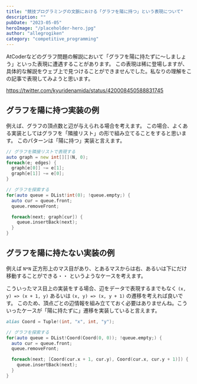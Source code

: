 ```yaml
---
title: "競技プログラミングの文脈における「グラフを陽に持つ」という表現について"
description: ""
pubDate: "2023-05-05"
heroImage: "/placeholder-hero.jpg"
author: "allegrogiken"
category: "competitive_programming"
---
```


AtCoderなどのグラフ問題の解説において「グラフを陽に持たずに〜しましょう」といった表現に遭遇することがあります。
この表現は稀に登場しますが、具体的な解説をウェブ上で見つけることができませんでした。私なりの理解をこの記事で表現してみようと思います。

https://twitter.com/kyuridenamida/status/420008450588831745

## グラフを陽に持つ実装の例

例えば、グラフの頂点数と辺が与えられる場合を考えます。
この場合、よくある実装としてはグラフを「隣接リスト」の形で組み立てることをすると思います。
このパターンは「陽に持つ」実装と言えます。

```D:grid.d
// グラフを隣接リストで表現する
auto graph = new int[][](N, 0);
foreach(e; edges) {
  graph[e[0]] ~= e[1];
  graph[e[1]] ~= e[0];
}

// グラフを探索する
for(auto queue = DList!int(0); !queue.empty;) {
  auto cur = queue.front;
  queue.removeFront;

  foreach(next; graph[cur]) {
    queue.insertBack(next);
  }
}
```

## グラフを陽に持たない実装の例

例えば `N*N` 正方形上のマス目があり、とあるマスからは右、あるいは下にだけ移動することができる・・ というようなケースを考えます。

こういったマス目上の実装をする場合、辺をデータで表現するまでもなく `(x, y) => (x + 1, y)` あるいは `(x, y) => (x, y + 1)` の遷移を考えれば良いです。
このため、頂点ごとの辺情報を組み立てておく必要はありませんね。こういったケースが「陽に持たずに」遷移を実装していると言えます。

```D:grid.d
alias Coord = Tuple!(int, "x", int, "y");

// グラフを探索する
for(auto queue = DList!Coord(Coord(0, 0)); !queue.empty;) {
  auto cur = queue.front;
  queue.removeFront;

  foreach(next; [Coord(cur.x + 1, cur.y), Coord(cur.x, cur.y + 1)]) {
    queue.insertBack(next);
  }
}
```


